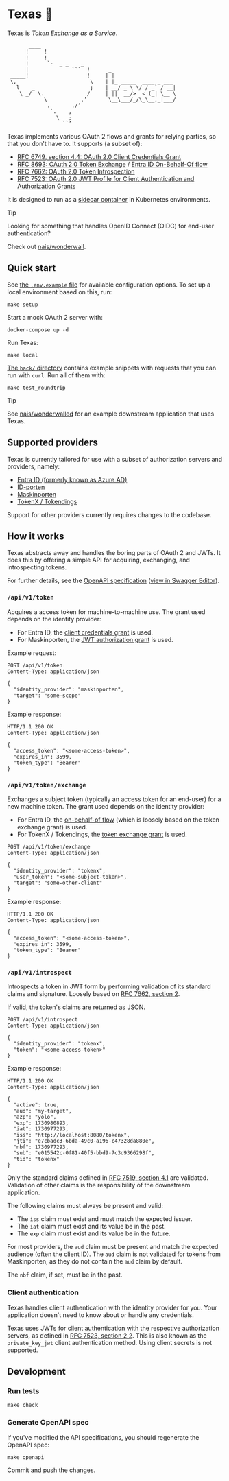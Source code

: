 # Texas 🤠

Texas is _Token Exchange as a Service_.

```text
       ____
      !     !
      !     !
      !      `-  _ _    _ 
      |              ```  !      _
 _____!                   !     | |
 \,                        \    | |_ _____  ____ _ ___
   l    _                  ;    | __/ _ \ \/ / _` / __|
    \ _/  \.              /     | ||  __/>  < (_| \__ \
            \           .’       \__\___/_/\_\__,_|___/
             .       ./’
              `.    ,
                \   ;
                  ``’
```

Texas implements various OAuth 2 flows and grants for relying parties, so that you don't have to.
It supports (a subset of):

- [RFC 6749, section 4.4: OAuth 2.0 Client Credentials Grant](https://datatracker.ietf.org/doc/html/rfc6749#section-4.4)
- [RFC 8693: OAuth 2.0 Token Exchange](https://datatracker.ietf.org/doc/html/rfc8693) / [Entra ID On-Behalf-Of flow](https://learn.microsoft.com/en-us/entra/identity-platform/v2-oauth2-on-behalf-of-flow)
- [RFC 7662: OAuth 2.0 Token Introspection](https://datatracker.ietf.org/doc/html/rfc7662)
- [RFC 7523: OAuth 2.0 JWT Profile for Client Authentication and Authorization Grants](https://datatracker.ietf.org/doc/html/rfc7523)

It is designed to run as a [sidecar container](https://kubernetes.io/docs/concepts/workloads/pods/sidecar-containers/) in Kubernetes environments.

> [!TIP]
> Looking for something that handles OpenID Connect (OIDC) for end-user authentication?
> 
> Check out [nais/wonderwall](https://github.com/nais/wonderwall).

## Quick start

See [the `.env.example` file](.env.example) for available configuration options.
To set up a local environment based on this, run:

```shell
make setup
```

Start a mock OAuth 2 server with:

```shell
docker-compose up -d
```

Run Texas:

```shell
make local
```

[The `hack/` directory](./hack) contains example snippets with requests that you can run with `curl`.
Run all of them with:

```shell
make test_roundtrip
```

> [!TIP]
> See [nais/wonderwalled](https://github.com/nais/wonderwalled) for an example downstream application that uses Texas.

## Supported providers

Texas is currently tailored for use with a subset of authorization servers and providers, namely:

- [Entra ID (formerly known as Azure AD)](https://learn.microsoft.com/en-us/entra/identity-platform/v2-overview)
- [ID-porten](https://docs.digdir.no/docs/idporten/idporten/idporten_overordnet.html)
- [Maskinporten](https://docs.digdir.no/docs/Maskinporten/maskinporten_overordnet)
- [TokenX / Tokendings](https://github.com/nais/tokendings)

Support for other providers currently requires changes to the codebase.

## How it works

Texas abstracts away and handles the boring parts of OAuth 2 and JWTs.
It does this by offering a simple API for acquiring, exchanging, and introspecting tokens.

For further details, see the [OpenAPI specification](./doc/openapi-spec.json)
([view in Swagger Editor](https://editor-next.swagger.io/?url=https://raw.githubusercontent.com/nais/texas/refs/heads/master/doc/openapi-spec.json)).

### `/api/v1/token`

Acquires a access token for machine-to-machine use.
The grant used depends on the identity provider:

- For Entra ID, the [client credentials grant](https://learn.microsoft.com/en-us/entra/identity-platform/v2-oauth2-client-creds-grant-flow) is used.
- For Maskinporten, the [JWT authorization grant](https://docs.digdir.no/docs/Maskinporten/maskinporten_protocol_token) is used.

Example request:

```http
POST /api/v1/token
Content-Type: application/json

{
  "identity_provider": "maskinporten",
  "target": "some-scope"
}
```

Example response:

```http
HTTP/1.1 200 OK
Content-Type: application/json

{
  "access_token": "<some-access-token>",
  "expires_in": 3599,
  "token_type": "Bearer"
}
```

### `/api/v1/token/exchange`

Exchanges a subject token (typically an access token for an end-user) for a new machine token.
The grant used depends on the identity provider:

- For Entra ID, the [on-behalf-of flow](https://learn.microsoft.com/en-us/entra/identity-platform/v2-oauth2-on-behalf-of-flow) (which is loosely based on the token exchange grant) is used.
- For TokenX / Tokendings, the [token exchange grant](https://github.com/nais/tokendings?tab=readme-ov-file#usage) is used.

```http
POST /api/v1/token/exchange
Content-Type: application/json

{
  "identity_provider": "tokenx",
  "user_token": "<some-subject-token>",
  "target": "some-other-client"
}
```

Example response:

```http
HTTP/1.1 200 OK
Content-Type: application/json

{
  "access_token": "<some-access-token>",
  "expires_in": 3599,
  "token_type": "Bearer"
}
```

### `/api/v1/introspect`

Introspects a token in JWT form by performing validation of its standard claims and signature.
Loosely based on [RFC 7662, section 2](https://datatracker.ietf.org/doc/html/rfc7662#section-2).

If valid, the token's claims are returned as JSON.

```http
POST /api/v1/introspect
Content-Type: application/json

{
  "identity_provider": "tokenx",
  "token": "<some-access-token>"
}
```

Example response:

```http
HTTP/1.1 200 OK
Content-Type: application/json

{
  "active": true,
  "aud": "my-target",
  "azp": "yolo",
  "exp": 1730980893,
  "iat": 1730977293,
  "iss": "http://localhost:8080/tokenx",
  "jti": "e7cbadc3-6bda-49c0-a196-c47328da880e",
  "nbf": 1730977293,
  "sub": "e015542c-0f81-40f5-bbd9-7c3d9366298f",
  "tid": "tokenx"
}
```

Only the standard claims defined in [RFC 7519, section 4.1](https://datatracker.ietf.org/doc/html/rfc7519#section-4.1) are validated.
Validation of other claims is the responsibility of the downstream application.

The following claims must always be present and valid:

- The `iss` claim must exist and must match the expected issuer.
- The `iat` claim must exist and its value be in the past.
- The `exp` claim must exist and its value be in the future.

For most providers, the `aud` claim must be present and match the expected audience (often the client ID).
The `aud` claim is not validated for tokens from Maskinporten, as they do not contain the `aud` claim by default.

The `nbf` claim, if set, must be in the past.

### Client authentication

Texas handles client authentication with the identity provider for you.
Your application doesn't need to know about or handle any credentials.

Texas uses JWTs for client authentication with the respective authorization servers, as defined in [RFC 7523, section 2.2](https://datatracker.ietf.org/doc/html/rfc7523#section-2.2).
This is also known as the `private_key_jwt` client authentication method.
Using client secrets is not supported.

## Development

### Run tests

```shell
make check
```

### Generate OpenAPI spec

If you've modified the API specifications, you should regenerate the OpenAPI spec:

```shell
make openapi
```

Commit and push the changes.
